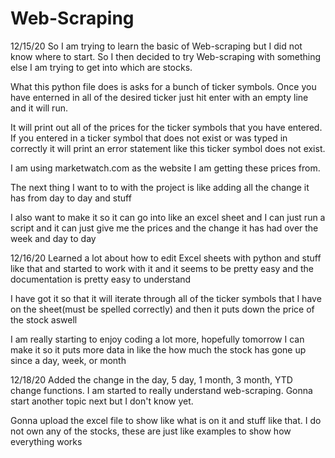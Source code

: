 # Web-Scraping
12/15/20
So I am trying to learn the basic of Web-scraping but I did not know where to start. So I then decided to
try Web-scraping with something else I am trying to get into which are stocks.

What this python file does is asks for a bunch of ticker symbols. Once you have enterned in all of the desired ticker
just hit enter with an empty line and it will run. 

It will print out all of the prices for the ticker symbols that you have entered. If you entered in a ticker symbol that
does not exist or was typed in correctly it will print an error statement like this ticker symbol does not exist.

I am using marketwatch.com as the website I am getting these prices from.

The next thing I want to to with the project is like adding all the change it has from day to day and stuff

I also want to make it so it can go into like an excel sheet and I can just run a script and it can just give me the 
prices and the change it has had over the week and day to day

12/16/20
Learned a lot about how to edit Excel sheets with python and stuff like that and started to work with it and it 
seems to be pretty easy and the documentation is pretty easy to understand

I have got it so that it will iterate through all of the ticker symbols that I have on the sheet(must be spelled correctly)
and then it puts down the price of the stock aswell

I am really starting to enjoy coding a lot more, hopefully tomorrow I can make it so it puts more data in like the
how much the stock has gone up since a day, week, or month

12/18/20
Added the change in the day, 5 day, 1 month, 3 month, YTD change functions. I am started to really understand 
web-scraping. Gonna start another topic next but I don't know yet.

Gonna upload the excel file to show like what is on it and stuff like that. I do not own any of the stocks, these
are just like examples to show how everything works

